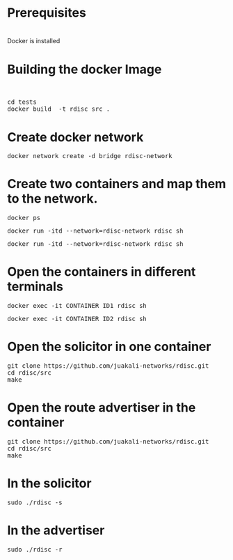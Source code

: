 # 
# Prerequisites
#


Docker is installed
 







# Building the docker Image
<pre> 

cd tests
docker build  -t rdisc_src .
</pre>








# Create docker network

<pre>docker network create -d bridge rdisc-network</pre>


# Create two containers and map them to the network.

<pre>docker ps</pre>
<pre>docker run -itd --network=rdisc-network rdisc sh</pre>
<pre>docker run -itd --network=rdisc-network rdisc sh</pre>



# Open the containers in different terminals

<pre>docker exec -it CONTAINER_ID1 rdisc sh</pre>
<pre>docker exec -it CONTAINER_ID2 rdisc sh</pre>


# Open the solicitor in one container


<pre>
git clone https://github.com/juakali-networks/rdisc.git
cd rdisc/src
make
</pre>


# Open the route advertiser in the container


<pre>
git clone https://github.com/juakali-networks/rdisc.git
cd rdisc/src
make
</pre>


# In the solicitor
<pre>sudo ./rdisc -s</pre>


# In the advertiser

<pre>sudo ./rdisc -r</pre>




